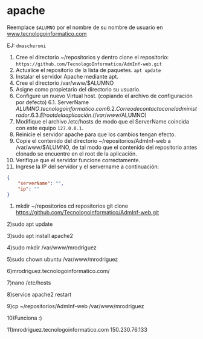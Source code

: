 # apache

Reemplace `$ALUMNO` por el nombre de su nombre de usuario en www.tecnologoinformatico.com

EJ: `dmascheroni`

1. Cree el directorio ~/repositorios y dentro clone el
repositorio: `https://github.com/TecnologoInformatico/AdmInf-web.git`
2. Actualice el repositorio de la lista de paquetes.
    `apt update`
3. Instalar el servidor Apache mediante apt.
4. Cree el directorio /var/www/$ALUMNO
5. Asigne como propietario del directorio su usuario.
6. Configure un nuevo Virtual host. (copiando el archivo de configuración por defecto)
  6.1. ServerName $ALUMNO.tecnologoinformatico.com
  6.2. Correo de contacto con el administrador.
  6.3. El root de la aplicación. (/var/www/$ALUMNO)
7. Modifique el archivo /etc/hosts de modo que el ServerName coincida con este equipo `127.0.0.1`.
8. Reinicie el servidor apache para que los cambios tengan efecto.
9. Copie el contenido del directorio ~/repositorios/AdmInf-web a /var/www/$ALUMNO, de tal modo que el contenido del repositorio antes clonado se encuentre en el root de la aplicación.
10. Verifique que el servidor funcione correctamente.
11. Ingrese la IP del servidor y el servername a continuación:

```json
{
    "serverName": "",
    "ip": ""
}
```


1) mkdir ~/repositorios
   cd repositorios
   git clone https://github.com/TecnologoInformatico/AdmInf-web.git

2)sudo apt update

3)sudo apt install apache2

4)sudo mkdir /var/www/mrodriguez

5)sudo chown ubuntu /var/www/mrodriguez

6)mrodriguez.tecnologoinformatico.com/

7)nano /etc/hosts

8)service apache2 restart

9)cp ~/repositorios/AdmInf-web /var/www/mrodriguez

10)Funciona :)

11)mrodriguez.tecnologoinformatico.com
   150.230.76.133

